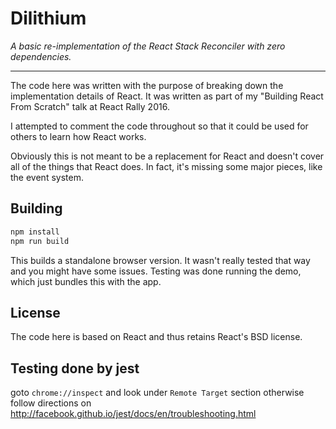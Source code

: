 # Dilithium
*A basic re-implementation of the React Stack Reconciler with zero dependencies.*

* * *

The code here was written with the purpose of breaking down the implementation details of React. It was written as part of my "Building React From Scratch" talk at React Rally 2016.

I attempted to comment the code throughout so that it could be used for others to learn how React works.

Obviously this is not meant to be a replacement for React and doesn't cover all of the things that React does. In fact, it's missing some major pieces, like the event system.

## Building

```sh
npm install
npm run build
```

This builds a standalone browser version. It wasn't really tested that way and you might have some issues. Testing was done running the demo, which just bundles this with the app.

## License

The code here is based on React and thus retains React's BSD license.


## Testing done by jest
goto `chrome://inspect` and look under `Remote Target` section
otherwise follow directions on
http://facebook.github.io/jest/docs/en/troubleshooting.html